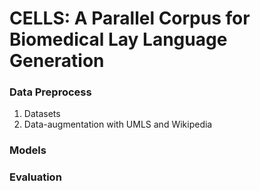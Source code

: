 # CELLS: A Parallel Corpus for Biomedical Lay Language Generation

### Data Preprocess
1. Datasets
2. Data-augmentation with UMLS and Wikipedia
### Models

### Evaluation
